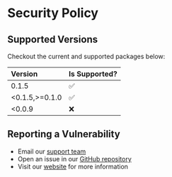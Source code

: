 # Security Policy

## Supported Versions

Checkout the current and supported packages below:

| Version         | Is Supported?      |
|:----------------|:-------------------|
| 0.1.5           | :white_check_mark: |
| <0.1.5,>=0.1.0  | :white_check_mark: |
| <0.0.9          | :x:                |

## Reporting a Vulnerability

- Email our [support team](mailto:support@scsys.io)
- Open an issue in our [GitHub repository](https://github.com/FL03/rshyper/issues)
- Visit our [website](https://scsys.io) for more information
